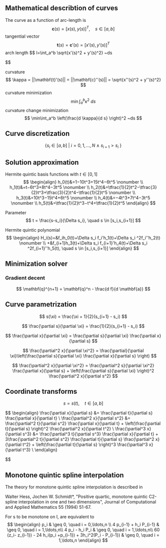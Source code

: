 ## Mathematical describtion of curves

The curve as a function of arc-length is 
$$
\mathbf{c}(s) = [x(s),y(s)]^T, \quad s \in [a,b]
$$
tangential vector
$$
\mathbf{t}(s) = \mathbf{c}'(s) = [x'(s),y'(s)]^T
$$
arch length 
$$
l=\int_a^b \sqrt{x'(s)^2 + y'(s)^2} ~ds

$$

curvature
$$
\kappa = ||\mathbf{t}'(s)|| = ||\mathbf{c}''(s)|| = \sqrt{x''(s)^2 + y''(s)^2}  
$$
curvature minimization
$$
\min\int_a^b \kappa^2 ~ds
$$
curvature change minimization
$$
\min\int_a^b \left(\frac{d \kappa}{d s} \right)^2 ~ds
$$

## Curve discretization

$$
 \{s_i \in [a,b] ~|~ i=0,1,\ldots,N ~ \land ~  s_{i+1}> s_i ~ \}
$$

## Solution approximation


Hermite quintic basis functions with $t \in [0,1]$
$$
\begin{align}
h_0​(t)&=1−10t^3+15t^4−6t^5     \nonumber \\
h_1(t)&=t−6t^3+8t^4−3t^5       \nonumber \\
h_2(t)&=\tfrac{1}{2}t^2−\tfrac{3}{2}t^3+\tfrac{3}{2}t^4−\tfrac{1}{2}t^5 \nonumber \\
h_3(t)&=10t^3−15t^4+6t^5       \nonumber \\
h_4(t)&=−4t^3+7t^4−3t^5        \nonumber \\
h_5(t)&=\tfrac{1}{2}t^3−t^4+\tfrac{1}{2}t^5
\end{align} 
$$

Parameter
$$
t = \frac{s-s_i}{\Delta s_i}, \quad s \in [s_i,s_{i+1}]
$$

Hermite quintic polynomial
$$
\begin{align}
H_i(s)=&f_ih_0​(t)+\Delta s_i f_i'h_1​(t)+\Delta s_i ^2f_i''h_2​(t) \nonumber \\
+&f_{i+1}h_3​(t)+\Delta s_i f_{i+1}'h_4​(t)+\Delta s_i ^2f_{i+1}''h_5​(t), \quad s \in [s_i,s_{i+1}]
\end{align}
$$


## Minimization solver 
###  Gradient decent
$$
\mathbf{q}^{n+1} = \mathbf{q}^n - \frac{d f}{d \mathbf{a}}
$$


## Curve parametrization
$$
s(\xi) = \frac{\xi + 1}{2}(s_{i+1} - s_i)
$$

$$
\frac{\partial s}{\partial \xi} = \frac{1}{2}(s_{i+1} - s_i)
$$

$$
\frac{\partial x}{\partial \xi} = \frac{\partial s}{\partial \xi} \frac{\partial x}{\partial s}
$$

$$
\frac{\partial^2 x}{\partial \xi^2} = \frac{\partial}{\partial \xi}\left(\frac{\partial s}{\partial \xi} \frac{\partial x}{\partial s}  \right)
$$

$$
\frac{\partial^2 x}{\partial \xi^2} = 
\frac{\partial^2  s}{\partial \xi^2} \frac{\partial x}{\partial s}
+
\left(\frac{\partial s}{\partial \xi} \right)^2 \frac{\partial^2 x}{\partial s^2}
$$

## Coordinate transforms

$$
s = s(t), \quad t \in [a,b]
$$

$$
\begin{align}
\frac{\partial x}{\partial s}     &= \frac{\partial t}{\partial s} \frac{\partial x}{\partial t} \\
\frac{\partial^2 x}{\partial s^2} &= \frac{\partial^2 t}{\partial s^2} \frac{\partial x}{\partial t} + \left(\frac{\partial t}{\partial s} \right)^2 \frac{\partial^2 x}{\partial t^2} \\
\frac{\partial^3 x}{\partial s^3} &= \frac{\partial^3  t}{\partial s^3} \frac{\partial x}{\partial t} + 3\frac{\partial^2  t}{\partial s^2} \frac{\partial  t}{\partial s} \frac{\partial^2 x}{\partial t^2} + \left(\frac{\partial t}{\partial s} \right)^3 \frac{\partial^3 x}{\partial t^3} \\
\end{align}


$$



## Monotone quintic spline interpolation

The theory for monotone quintic spline interpolation is described in 

Walter Hess, Jochen W. Schmidt*, "Positive quartic, monotone quintic C2-spline interpolation in one and two dimensions", Journal of Computational and Applied Mathematics 55 (1994) 51-67.

For s to be monotone on I, are equivalent to
$$
\begin{align}
p_i                                          & \geq 0, \quad i = 0,\ldots,n \\ 
4 p_{i-1} + h_i P_{i-1}                      & \geq 0, \quad i = 1,\ldots,n\\ 
4 p_i - h_i P_i                                   & \geq 0, \quad i = 1,\ldots,n\\
60 (z_i- z_{i-1}) - 24 h_i(p_i +p_{i-1}) + 3h_i^2(P_i - P_{i-1}) & \geq 0, \quad i = 1,\ldots,n
\end{align}
$$